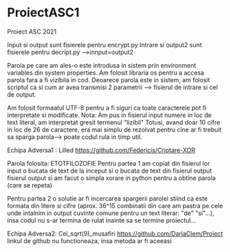 # ProiectASC1
Proiect ASC 2021 

Input si output sunt fisierele pentru encrypt.py
Intrare si output2 sunt fisierele pentru decript.py
-->innput=output2

Parola pe care am ales-o este introdusa in sistem prin environment variables din system properties.
Am folosit libraria os pentru a accesa parola fara a fi vizibila in cod.
Deoarece parola este in sistem, am folosit scriptul ca si cum ar avea transmisi 2 parametrii --> fisierul de intrare si cel de output.

Am folosit formaatul UTF-8 pentru a fi siguri ca toate caracterele pot fi interpretate si modificate.
Nota: Am pus in fisierul input numere in loc de text literal, am interpretat gresit termenul "lizibil"
Totusi, avand doar 10 cifre in loc de 26 de caractere, era mai simplu de rezolvat pentru cine ar fi trebuit sa sparga parola--> poate codul rula in timp util.

  Echipa Adversa1 : Lilled https://github.com/Federicis/Criptare-XOR
  
  Parola folosita: ETOTFILOZOFIE
  Pentru partea 1 am copiat din fisierul lor input o bucata de text de la inceput si o bucata de text din fisierul output fisierul output si am facut o simpla xorare in python pentru a obtine parola (care se repeta)
  
  Pentru partea 2 o solutie ar fi incercarea spargerii parolei stiind ca este formata din litere si cifre (aprox. 36^15 combinatii din care am pastra pe cele unde intalnim in output cuvinte comune pentru un text literar: "de" "si"...), insa codul nu s-ar termina de rulat inainte sa se termine proiectul...
  
  Echipa Adversa2: Cei_sqrt(9)_musafiri https://github.com/DariaClem/Proiect
  linkul de github nu functioneaza, insa metoda ar fi aceeasi
  
